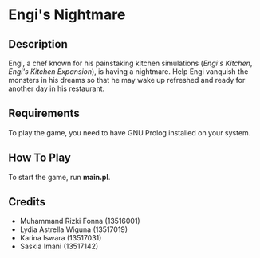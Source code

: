 # Engi's Nightmare

## Description
Engi, a chef known for his painstaking kitchen simulations (*Engi's Kitchen*, *Engi's Kitchen Expansion*), is having a nightmare. Help Engi vanquish the monsters in his dreams so that he may wake up refreshed and ready for another day in his restaurant.

## Requirements
To play the game, you need to have GNU Prolog installed on your system.

## How To Play
To start the game, run **main.pl**.

## Credits
- Muhammand Rizki Fonna (13516001)
- Lydia Astrella Wiguna (13517019)
- Karina Iswara (13517031)
- Saskia Imani (13517142)
